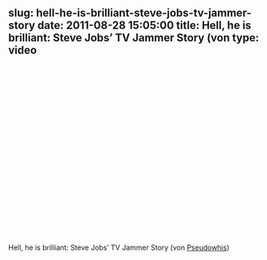 slug: hell-he-is-brilliant-steve-jobs-tv-jammer-story
date: 2011-08-28 15:05:00
title: Hell, he is brilliant: Steve Jobs’ TV Jammer Story (von 
type: video
---

<object width="425" height="344"><param name="movie" value="http://www.youtube.com/v/xiSBSXrQ8D0?version=3"></param><param name="allowFullScreen" value="true"></param><param name="allowscriptaccess" value="always"></param><embed src="http://www.youtube.com/v/xiSBSXrQ8D0?version=3" type="application/x-shockwave-flash" width="425" height="344" allowscriptaccess="always" allowfullscreen="true"></embed></object>

Hell, he is brilliant: Steve Jobs’ TV Jammer Story (von [Pseudowhis](http://www.youtube.com/watch?v=xiSBSXrQ8D0&feature=player_embedded))
